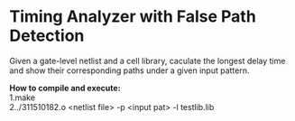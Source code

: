 # Timing Analyzer with False Path Detection
Given a gate-level netlist and a cell library, caculate the longest delay time and show their corresponding paths under a given input pattern.


**How to compile and execute:**  
  1.make  
  2../311510182.o \<netlist file\> -p \<input pat\> -l testlib.lib  

